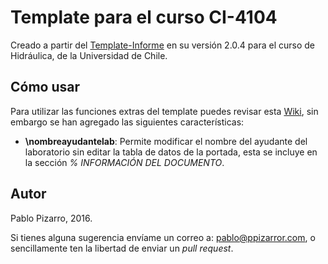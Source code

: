 ﻿# Template para el curso CI-4104

Creado a partir del <a href="http://ppizarror.github.io/Template-Informe/">Template-Informe</a> en su versión 2.0.4 para el curso de Hidráulica, de la Universidad de Chile.

## Cómo usar

Para utilizar las funciones extras del template puedes revisar esta <a href="https://github.com/ppizarror/Template-Informe/wiki">Wiki</a>, sin embargo se han agregado las siguientes características:

+ **\nombreayudantelab**: Permite modificar el nombre del ayudante del laboratorio sin editar la tabla de datos de la portada, esta se incluye en la sección *% INFORMACIÓN DEL DOCUMENTO*.

## Autor
Pablo Pizarro, 2016.

Si tienes alguna sugerencia envíame un correo a: [pablo@ppizarror.com](mailto:pablo@ppizarror.com), o sencillamente ten la libertad de enviar un _pull request_.

